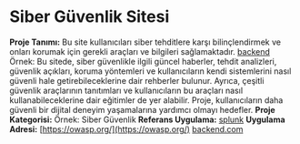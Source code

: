 # Siber Güvenlik Sitesi

**Proje Tanımı:**  Bu site kullanıcıları siber tehditlere karşı bilinçlendirmek ve onları korumak için gerekli araçları ve bilgileri sağlamaktadır.
[backend](backend.md)
Örnek: Bu sitede, siber güvenlikle ilgili güncel haberler, tehdit analizleri, güvenlik açıkları, koruma yöntemleri ve kullanıcıların kendi sistemlerini nasıl güvenli hale getirebileceklerine dair rehberler bulunur. Ayrıca, çeşitli güvenlik araçlarının tanıtımları ve kullanıcıların bu araçları nasıl kullanabileceklerine dair eğitimler de yer alabilir. Proje, kullanıcıların daha güvenli bir dijital deneyim yaşamalarına yardımcı olmayı hedefler.
**Proje Kategorisi:** Örnek: Siber Güvenlik
**Referans Uygulama:** [splunk](splunk)
**Uygulama Adresi:** [https://owasp.org/](https://owasp.org/)
[backend.com](backend.com)
